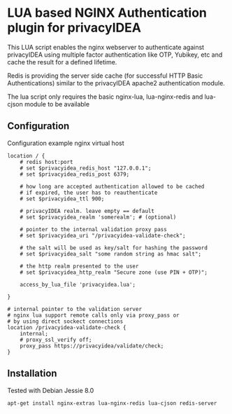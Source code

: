 LUA based NGINX Authentication plugin for privacyIDEA
=====================================================

This LUA script enables the nginx webserver to authenticate against
privacyIDEA using multiple factor authentication like OTP, Yubikey, etc and
cache the result for a defined lifetime.

Redis is providing the server side cache (for successful HTTP Basic
Authentications) similar to the privacyIDEA apache2 authentication module.

The lua script only requires the basic nginx-lua, lua-nginx-redis and
lua-cjson module to be available

Configuration
-------------

Configuration example nginx virtual host

    location / {
        # redis host:port
        # set $privacyidea_redis_host "127.0.0.1";
        # set $privacyidea_redis_post 6379;

        # how long are accepted authentication allowed to be cached
        # if expired, the user has to reauthenticate
        # set $privacyidea_ttl 900;

        # privacyIDEA realm. leave empty == default
        # set $privacyidea_realm 'somerealm'; # (optional)

        # pointer to the internal validation proxy pass
        # set $privacyidea_uri "/privacyidea-validate-check";

        # the salt will be used as key/salt for hashing the password
        # set $privacyidea_salt "some random string as hmac salt";

        # the http realm presented to the user
        # set $privacyidea_http_realm "Secure zone (use PIN + OTP)";

        access_by_lua_file 'privacyidea.lua';
   
    }

    # internal pointer to the validation server
    # nginx lua support remote calls only via proxy_pass or
    # by using direct sockect connections
    location /privacyidea-validate-check {
        internal;
        # proxy_ssl_verify off;
        proxy_pass https://privacyidea/validate/check;
    }
    
Installation
------------

Tested with Debian Jessie 8.0

    apt-get install nginx-extras lua-nginx-redis lua-cjson redis-server
